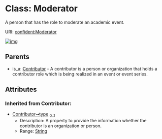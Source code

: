 
# Class: Moderator


A person that has the role to moderate an academic event.

URI: [confident:Moderator](https://raw.githubusercontent.com/TIBHannover/ConfIDent_schema/main/src/linkml/confident_schema.yaml#Moderator)


[![img](https://yuml.me/diagram/nofunky;dir:TB/class/[Contributor]^-[Moderator&#124;type(i):string%20%3F;id(i):uriorcurie;name(i):string%20%3F],[ExternalIdentifier],[Contributor])](https://yuml.me/diagram/nofunky;dir:TB/class/[Contributor]^-[Moderator&#124;type(i):string%20%3F;id(i):uriorcurie;name(i):string%20%3F],[ExternalIdentifier],[Contributor])

## Parents

 *  is_a: [Contributor](Contributor.md) - A contributor is a person or organization that holds a contributor role which is being realized in an event or event series.

## Attributes


### Inherited from Contributor:

 * [Contributor➞type](Contributor_type.md)  <sub>0..1</sub>
     * Description: A property to provide the information whether the contributor is an organization or person.
     * Range: [String](types/String.md)

